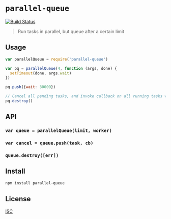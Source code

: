 # `parallel-queue`

[![Build Status](https://travis-ci.org/emilbayes/parallel-queue.svg?branch=master)](https://travis-ci.org/emilbayes/parallel-queue)

> Run tasks in parallel, but queue after a certain limit

## Usage

```js
var parallelQueue = require('parallel-queue')

var pq = parallelQueue(4, function (args, done) {
  setTimeout(done, args.wait)
})

pq.push({wait: 30000})

// Cancel all pending tasks, and invoke callback on all running tasks with error
pq.destroy()
```

## API

### `var queue = parallelQueue(limit, worker)`

### `var cancel = queue.push(task, cb)`

### `queue.destroy([err])`

## Install

```sh
npm install parallel-queue
```

## License

[ISC](LICENSE.md)
